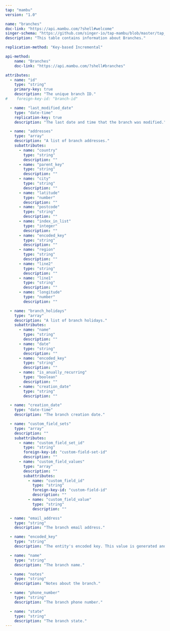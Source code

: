 ```yaml
---
tap: "mambu"
version: "1.0"

name: "branches"
doc-link: "https://api.mambu.com/?shell#welcome"
singer-schema: "https://github.com/singer-io/tap-mambu/blob/master/tap_mambu/schemas/branches.json"
description: "This table contains information about Branches."

replication-method: "Key-based Incremental"

api-method:
    name: "Branches"
    doc-link: "https://api.mambu.com/?shell#branches"

attributes:
  - name: "id"
    type: "string"
    primary-key: true
    description: "The unique branch ID."
#    foreign-key-id: "branch-id"

  - name: "last_modified_date"
    type: "date-time"
    replication-key: true
    description: "The last date and time that the branch was modified."

  - name: "addresses"
    type: "array"
    description: "A list of branch addresses."
    subattributes:
      - name: "country"
        type: "string"
        description: ""
      - name: "parent_key"
        type: "string"
        description: ""
      - name: "city"
        type: "string"
        description: ""
      - name: "latitude"
        type: "number"
        description: ""
      - name: "postcode"
        type: "string"
        description: ""
      - name: "index_in_list"
        type: "integer"
        description: ""
      - name: "encoded_key"
        type: "string"
        description: ""
      - name: "region"
        type: "string"
        description: ""
      - name: "line2"
        type: "string"
        description: ""
      - name: "line1"
        type: "string"
        description: ""
      - name: "longitude"
        type: "number"
        description: ""    

  - name: "branch_holidays"
    type: "array"
    description: "A list of branch holidays."
    subattributes:
      - name: "name"
        type: "string"
        description: ""
      - name: "date"
        type: "string"
        description: ""
      - name: "encoded_key"
        type: "string"
        description: ""
      - name: "is_anually_recurring"
        type: "boolean"
        description: ""
      - name: "creation_date"
        type: "string"
        description: ""        

  - name: "creation_date"
    type: "date-time"
    description: "The branch creation date."

  - name: "custom_field_sets"
    type: "array"
    description: ""
    subattributes:
      - name: "custom_field_set_id"
        type: "string"
        foreign-key-id: "custom-field-set-id"
        description: ""
      - name: "custom_field_values"
        type: "array"
        description: ""
        subattributes:
          - name: "custom_field_id"
            type: "string"
            foreign-key-id: "custom-field-id"
            description: ""
          - name: "custom_field_value"
            type: "string"
            description: ""    

  - name: "email_address"
    type: "string"
    description: "The branch email address."

  - name: "encoded_key"
    type: "string"
    description: "The entity's encoded key. This value is generated and globally unique."

  - name: "name"
    type: "string"
    description: "The branch name."

  - name: "notes"
    type: "string"
    description: "Notes about the branch."

  - name: "phone_number"
    type: "string"
    description: "The branch phone number."

  - name: "state"
    type: "string"
    description: "The branch state."
---
```

